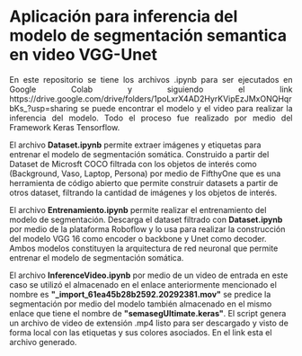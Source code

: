 # Aplicación para inferencia del modelo de segmentación semantica en video VGG-Unet
<p align="justify"> En este repositorio se tiene los archivos .ipynb para ser ejecutados en Google Colab y siguiendo el link https://drive.google.com/drive/folders/1poLxrX4AD2HyrKVipEzJMxONQHqrbKs_?usp=sharing se puede encontrar el modelo y el video para realizar la inferencia del modelo. Todo el proceso fue realizado por medio del Framework Keras Tensorflow.
  
El archivo **Dataset.ipynb** permite extraer imágenes y etiquetas para entrenar el modelo de segmentación somática. Construido a partir del Dataset de Microsft COCO filtrada con los objetos de interés como (Background, Vaso, Laptop, Persona) por medio de FifthyOne que es una herramienta de código abierto que permite construir datasets a partir de otros dataset, filtrando la cantidad de imágenes y los objetos de interés.

El archivo **Entrenamiento.ipynb** permite realizar el entrenamiento del modelo de segmentación. Descarga el dataset filtrado con **Dataset.ipynb** por medio de la plataforma Roboflow y lo usa para realizar la construcción del modelo VGG 16 como encoder o backbone y Unet como decoder. Ambos modelos constituyen la arquitectura de red neuronal que permite entrenar el modelo de segmentación somática. 

El archivo **InferenceVideo.ipynb** por medio de un video de entrada en este caso se utilizó el almacenado en el enlace anteriormente mencionado el nombre es **"_import_61ea45b28b2592.20292381.mov"** se predice la segmentación por medio del modelo también almacenado en el mismo enlace que tiene el nombre de **"semasegUltimate.keras"**. El script genera un archivo de video de extensión .mp4 listo para ser descargado y visto de forma local con las etiquetas y sus colores asociados. En el link esta el archivo generado.
</p>


